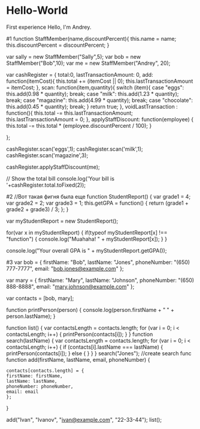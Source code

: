 # Hello-World
First experience
Hello, I'm Andrey.


#1
function StaffMember(name,discountPercent){
    this.name = name;
    this.discountPercent = discountPercent;
}

var sally = new StaffMember("Sally",5);
var bob = new StaffMember("Bob",10);
var me = new StaffMember("Andrey", 20);

var cashRegister = {
    total:0,
    lastTransactionAmount: 0,
    add: function(itemCost){
        this.total += (itemCost || 0);
        this.lastTransactionAmount = itemCost;
    },
    scan: function(item,quantity){
        switch (item){
        case "eggs": this.add(0.98 * quantity); break;
        case "milk": this.add(1.23 * quantity); break;
        case "magazine": this.add(4.99 * quantity); break;
        case "chocolate": this.add(0.45 * quantity); break;
        }
        return true;
    },
    voidLastTransaction : function(){
        this.total -= this.lastTransactionAmount;
        this.lastTransactionAmount = 0;
    },
    applyStaffDiscount: function(employee)
    {
        this.total -= this.total * (employee.discountPercent / 100);
    }
    
};

cashRegister.scan('eggs',1);
cashRegister.scan('milk',1);
cashRegister.scan('magazine',3);

cashRegister.applyStaffDiscount(me);

// Show the total bill
console.log('Your bill is '+cashRegister.total.toFixed(2));


#2
//Вот такая фигня была еще
function StudentReport() {
   var grade1 = 4;
   var grade2 = 2;
var grade3 = 1;
    this.getGPA = function() {
        return (grade1 + grade2 + grade3) / 3;
    };
}

var myStudentReport = new StudentReport();

for(var x in myStudentReport) {
    if(typeof myStudentReport[x] !== "function") {
        console.log("Muahaha! " + myStudentReport[x]);
    }
}

console.log("Your overall GPA is " + myStudentReport.getGPA());

#3
var bob = {
    firstName: "Bob",
    lastName: "Jones",
    phoneNumber: "(650) 777-7777",
    email: "bob.jones@example.com"
};

var mary = {
    firstName: "Mary",
    lastName: "Johnson",
    phoneNumber: "(650) 888-8888",
    email: "mary.johnson@example.com"
};

var contacts = [bob, mary];

function printPerson(person) {
    console.log(person.firstName + " " + person.lastName);
}

function list() {
	var contactsLength = contacts.length;
	for (var i = 0; i < contactsLength; i++) {
		printPerson(contacts[i]);
	}
}
function search(lastName)
{
    var contactsLength = contacts.length;
    for (var i = 0; i < contactsLength; i++) 
    {
        if (contacts[i].lastName === lastName)
        {
            printPerson(contacts[i]);
        }
        else
        {
        }
    }
}
search("Jones");
//create search func
function add(firstName, lastName, email, phoneNumber)
{
    
    contacts[contacts.length] = {
    firstName: firstName,
    lastName: lastName,
    phoneNumber: phoneNumber,
    email: email
    };
}

add("Ivan", "Ivanov", "ivan@example.com", "22-33-44");
list();










